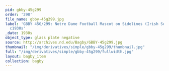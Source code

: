 ```yaml
---
pid: gbby-45g299
order: '298'
file_name: gbby-45g299.jpg
label: 'GBBY 45G/299: Notre Dame Football Mascot on Sidelines (Irish Setter Dog) -
  c1930s'
_date: 1930s
object_type: glass plate negative
source: http://archives.nd.edu/Bagby/GBBY-45g299.jpg
thumbnail: "/img/derivatives/simple/gbby-45g299/thumbnail.jpg"
full: "/img/derivatives/simple/gbby-45g299/fullwidth.jpg"
layout: bagby_item
collection: bagby
---
```

